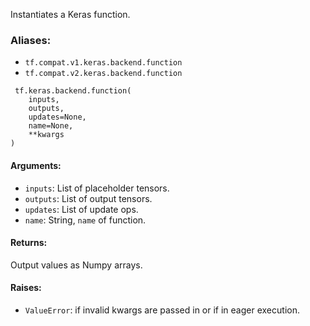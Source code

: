 
Instantiates a Keras function.
### Aliases:
- `tf.compat.v1.keras.backend.function`
- `tf.compat.v2.keras.backend.function`

```
 tf.keras.backend.function(
    inputs,
    outputs,
    updates=None,
    name=None,
    **kwargs
)
```
#### Arguments:
- `inputs`: List of placeholder tensors.
- `outputs`: List of output tensors.
- `updates`: List of update ops.
- `name`: String, `name` of function.
#### Returns:

Output values as Numpy arrays.
#### Raises:
- `ValueError`: if invalid kwargs are passed in or if in eager execution.
